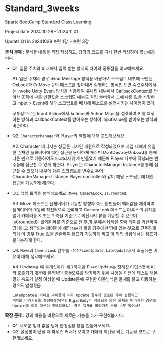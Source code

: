 # Standard_3weeks
Sparta BootCamp Standard Class Learning

Project date 2024 10 28 - 2024 11 01

Update Q1 in 20241029
숙련 1강 ~ 숙련 3강

**분석 문제** : 분석한 내용을 직접 작성하고, 강의의 코드를 다시 한번 작성하며 복습해봅시다.

- Q1. 입문 주차와 비교해서 입력 받는 방식의 차이와 공통점을 비교해보세요.

  A1. 입문 주차의 경우 Send Message 방식을 이용하여 스크립트 내부에 구현된 OnLook과 OnMove 등의 메소드를 찾아내서 실행하는 방식인 반면
  숙련주차에서는 Invoke Unity Event 방식을 사용하여 유니티 내부에서 CallbackContext를 받아와
  동작에 따른 반환값을 스크립트 내부로 직접 불러와서 그에 따른 값을 지정하고
  Input > Event에 해당 스크립트를 배치해 메소드를 실행시키는 차이점이 있다.
  
  공통점으로는 Input Action에서 Actions와 Action Maps을 설정하여 키를 지정하는 방식과
  CallbackContext를 받아오는 방식이 InputValue를 받아오는 방식과 비슷하다.

  
- Q2. `CharacterManager`와 `Player`의 역할에 대해 고민해보세요.

  A2. Character 매니저는 싱글톤 디자인 패턴으로 작성되었으며 게임 내에서 유일한 존재인 플레이어에 대한 접근을 용이하게 해주며
      DontDestroyOnLoad를 통해 다른 씬으로 이동하여도 파괴되지 않게 만들었기 때문에 Player 내부에 작성되는 변수들에 접근할 수 있게 해준다.
      Player는 CharacterManager.Instance를 통해 접근할 수 있으며 내부에 다른 스크립트를 변수로 두어
      CharacterManager.Instance.Player.controller와 같이 해당 스크립트에 대한 접근을 가능하게 해준다.
  
- Q3. 핵심 로직을 분석해보세요 (`Move`, `CameraLook`, `IsGrounded`)

  A3. Move 메소드는 플레이어가 이동할 방향과 속도를 만들어 벡터값을 제작하여 플레이어의 이동에 직접적으로 관여하고
      CameraLook 메소드는 마우스의 위치를 읽어 카메라를 X 또는 Y 축을 기준으로 회전시켜 뷰를 이동할 수 있으며
      IsGrounded는 플레이어를 기준으로 전,후,좌,우에서 바닥을 향해 레이를 계산하여 땅이라고 생각되는 레이어에
      해당 ray가 닿을 경우에만 땅에 있는 것으로 간주하게 되며 이 경우 True 값을 반환하여 점프가 가능하게 하고
      이 외의 상황에서는 점프가 불가능하게 한다.

  
- Q4. `Move`와 `CameraLook` 함수를 각각 `FixedUpdate`, `LateUpdate`에서 호출하는 이유에 대해 생각해보세요.

  A4. Update는 매 프레임마다 체크하지만 FixedUpdate는 정해진 타임스텝에 따라 호출되기 때문에 물리적인 충돌오류를 방지하기 위해 사용됨
      이전에 테스트 해본 결과 속도가 일정 이상일 때 Update문에 구현한 이동방식은 물체를 뚫고 이동하는 경우도 발생했음

      LateUpdate는 라이프 사이클에 따라 Update 함수가 종료된 후에 실행되고
      객체를 따라가도록 설정해야하는데 RigidBody가 적용되지 않은 물체를 따라가는 경우에
      Update에 이동 계산이 적용되어있는 경우 객체를 따라가지 못할 수도 있어서?

**확장 문제** : 강의 내용을 바탕으로 새로운 기능을 추가 구현해봅시다.

- Q1. 새로운 입력 값을 받아 환경설정 창을 만들어보세요.
- Q2. 설정창이 떴을 때 마우스 커서가 보이고 카메라 회전을 막는 기능을 코드로 구현해보세요.
